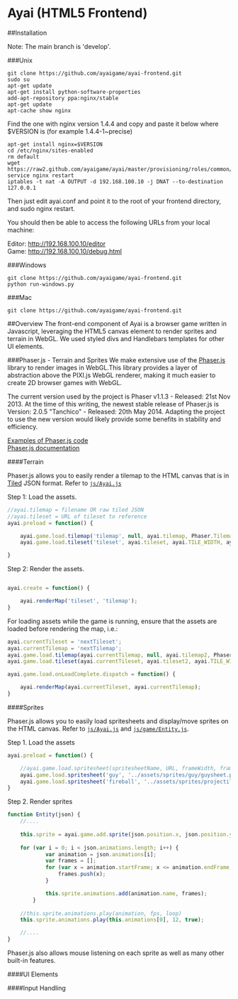 Ayai (HTML5 Frontend)
=====================

##Installation

Note: The main branch is 'develop'.

###Unix
```
git clone https://github.com/ayaigame/ayai-frontend.git
sudo su
apt-get update 
apt-get install python-software-properties
add-apt-repository ppa:nginx/stable
apt-get update
apt-cache show nginx
```
Find the one with nginx version 1.4.4 and copy and paste it below where $VERSION is
(for example 1.4.4-1~precise)

```
apt-get install nginx=$VERSION 
cd /etc/nginx/sites-enabled 
rm default
wget https://raw2.github.com/ayaigame/ayai/master/provisioning/roles/common/files/conf/ayai.conf
service nginx restart
iptables -t nat -A OUTPUT -d 192.168.100.10 -j DNAT --to-destination 127.0.0.1

```
Then just edit ayai.conf and point it to the root of your frontend directory, and sudo nginx restart.

You should then be able to access the following URLs from your local machine:

Editor: http://192.168.100.10/editor <br />
Game: http://192.168.100.10/debug.html


###Windows
```
git clone https://github.com/ayaigame/ayai-frontend.git
python run-windows.py
```

###Mac
```
git clone https://github.com/ayaigame/ayai-frontend.git
```



##Overview
The front-end component of Ayai is a browser game written in Javascript, leveraging the HTML5 canvas element to render sprites and terrain in WebGL. We used styled divs and Handlebars templates for other UI elements.

###Phaser.js - Terrain and Sprites
We make extensive use of the [Phaser.js](http://phaser.io/) library to render images in WebGL.This library provides a layer of abstraction above the PIXI.js WebGL renderer, making it much easier to create 2D browser games with WebGL. 

The current version used by the project is Phaser v1.1.3 - Released: 21st Nov 2013. At the time of this writing, the newest stable release of Phaser.js is Version: 2.0.5 "Tanchico" - Released: 20th May 2014. Adapting the project to use the new version would likely provide some benefits in stability and efficiency.

[Examples of Phaser.js code](http://examples.phaser.io/)<br />
[Phaser.js documentation](http://docs.phaser.io/)

####Terrain

Phaser.js allows you to easily render a tilemap to the HTML canvas that is in [Tiled](http://www.mapeditor.org/) JSON format. 
Refer to [`js/Ayai.js`](https://github.com/ayaigame/ayai-frontend/blob/develop/js/ayai/Ayai.js)

Step 1: Load the assets.
```javascript
//ayai.tilemap = filename OR raw tiled JSON
//ayai.tileset = URL of tileset to reference
ayai.preload = function() {

    ayai.game.load.tilemap('tilemap', null, ayai.tilemap, Phaser.Tilemap.TILED_JSON);
    ayai.game.load.tileset('tileset', ayai.tileset, ayai.TILE_WIDTH, ayai.TILE_HEIGHT);

}
```

Step 2: Render the assets.

```javascript

ayai.create = function() {

    ayai.renderMap('tileset', 'tilemap');
}

```

For loading assets while the game is running, ensure that the assets are loaded before rendering the map, i.e.:

```javascript
ayai.currentTileset = 'nextTileset';
ayai.currentTilemap = 'nextTilemap';
ayai.game.load.tilemap(ayai.currentTilemap, null, ayai.tilemap2, Phaser.Tilemap.TILED_JSON);
ayai.game.load.tileset(ayai.currentTileset, ayai.tileset2, ayai.TILE_WIDTH, ayai.TILE_HEIGHT);

ayai.game.load.onLoadComplete.dispatch = function() {

    ayai.renderMap(ayai.currentTileset, ayai.currentTilemap);
}
```

####Sprites

Phaser.js allows you to easily load spritesheets and display/move sprites on the HTML canvas. Refer to [`js/Ayai.js`](https://github.com/ayaigame/ayai-frontend/blob/develop/js/ayai/Ayai.js) and [`js/game/Entity.js`](https://github.com/ayaigame/ayai-frontend/blob/develop/js/ayai/game/Entity.js).

Step 1. Load the assets

```javascript
ayai.preload = function() {

    //ayai.game.load.spritesheet(spritesheetName, URL, frameWidth, frameHeight)
    ayai.game.load.spritesheet('guy', '../assets/sprites/guy/guysheet.png', 32, 32);
    ayai.game.load.spritesheet('fireball', '../assets/sprites/projectiles/fireball.png', 32, 32);
}

```

Step 2. Render sprites

```javascript
function Entity(json) {
    //....
    
    this.sprite = ayai.game.add.sprite(json.position.x, json.position.y, json.spritesheet);
    
    for (var i = 0; i < json.animations.length; i++) {
			var animation = json.animations[i];
			var frames = [];
			for (var x = animation.startFrame; x <= animation.endFrame; x++) {
				frames.push(x);
			}

			this.sprite.animations.add(animation.name, frames);
		}
		
    //this.sprite.animations.play(animation, fps, loop)
	this.sprite.animations.play(this.animations[0], 12, true);

    //....
}
```

Phaser.js also allows mouse listening on each sprite as well as many other built-in features.


####UI Elements


####Input Handling



